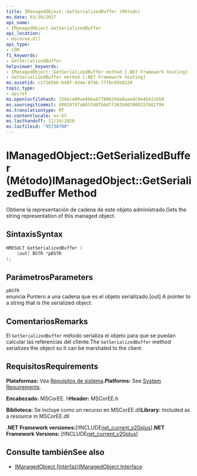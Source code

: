 ```yaml
---
title: IManagedObject::GetSerializedBuffer (Método)
ms.date: 03/30/2017
api_name:
- IManagedObject.GetSerializedBuffer
api_location:
- mscoree.dll
api_type:
- COM
f1_keywords:
- GetSerializedBuffer
helpviewer_keywords:
- IManagedObject::GetSerializedBuffer method [.NET Framework hosting]
- GetSerializedBuffer method [.NET Framework hosting]
ms.assetid: c17105bb-b49f-434e-8f9b-77f8c85b9220
topic_type:
- apiref
ms.openlocfilehash: 159ece09ae0b6a67780639da8aae8c0e4b412bb8
ms.sourcegitcommit: d8020797a6657d0fbbdff362b80300815f682f94
ms.translationtype: MT
ms.contentlocale: es-ES
ms.lasthandoff: 11/24/2020
ms.locfileid: "95730700"
---
```

# <a name="imanagedobjectgetserializedbuffer-method"></a><span data-ttu-id="8af27-102">IManagedObject::GetSerializedBuffer (Método)</span><span class="sxs-lookup"><span data-stu-id="8af27-102">IManagedObject::GetSerializedBuffer Method</span></span>

<span data-ttu-id="8af27-103">Obtiene la representación de cadena de este objeto administrado.</span><span class="sxs-lookup"><span data-stu-id="8af27-103">Gets the string representation of this managed object.</span></span>  
  
## <a name="syntax"></a><span data-ttu-id="8af27-104">Sintaxis</span><span class="sxs-lookup"><span data-stu-id="8af27-104">Syntax</span></span>  
  
```cpp  
HRESULT GetSerializedBuffer (  
    [out] BSTR *pBSTR  
);  
```  
  
## <a name="parameters"></a><span data-ttu-id="8af27-105">Parámetros</span><span class="sxs-lookup"><span data-stu-id="8af27-105">Parameters</span></span>  

 `pBSTR`  
 <span data-ttu-id="8af27-106">enuncia Puntero a una cadena que es el objeto serializado.</span><span class="sxs-lookup"><span data-stu-id="8af27-106">[out] A pointer to a string that is the serialized object.</span></span>  
  
## <a name="remarks"></a><span data-ttu-id="8af27-107">Comentarios</span><span class="sxs-lookup"><span data-stu-id="8af27-107">Remarks</span></span>  

 <span data-ttu-id="8af27-108">El `GetSerializedBuffer` método serializa el objeto para que se puedan calcular las referencias del cliente.</span><span class="sxs-lookup"><span data-stu-id="8af27-108">The `GetSerializedBuffer` method serializes the object so it can be marshaled to the client.</span></span>  
  
## <a name="requirements"></a><span data-ttu-id="8af27-109">Requisitos</span><span class="sxs-lookup"><span data-stu-id="8af27-109">Requirements</span></span>  

 <span data-ttu-id="8af27-110">**Plataformas:** Vea [Requisitos de sistema](../../get-started/system-requirements.md).</span><span class="sxs-lookup"><span data-stu-id="8af27-110">**Platforms:** See [System Requirements](../../get-started/system-requirements.md).</span></span>  
  
 <span data-ttu-id="8af27-111">**Encabezado:** MSCorEE. h</span><span class="sxs-lookup"><span data-stu-id="8af27-111">**Header:** MSCorEE.h</span></span>  
  
 <span data-ttu-id="8af27-112">**Biblioteca:** Se incluye como un recurso en MSCorEE.dll</span><span class="sxs-lookup"><span data-stu-id="8af27-112">**Library:** Included as a resource in MSCorEE.dll</span></span>  
  
 <span data-ttu-id="8af27-113">**.NET Framework versiones:**[!INCLUDE[net_current_v20plus](../../../../includes/net-current-v20plus-md.md)]</span><span class="sxs-lookup"><span data-stu-id="8af27-113">**.NET Framework Versions:** [!INCLUDE[net_current_v20plus](../../../../includes/net-current-v20plus-md.md)]</span></span>  
  
## <a name="see-also"></a><span data-ttu-id="8af27-114">Consulte también</span><span class="sxs-lookup"><span data-stu-id="8af27-114">See also</span></span>

- [<span data-ttu-id="8af27-115">IManagedObject (Interfaz)</span><span class="sxs-lookup"><span data-stu-id="8af27-115">IManagedObject Interface</span></span>](imanagedobject-interface.md)
